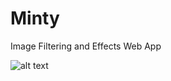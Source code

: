 # Minty
Image Filtering and Effects Web App

![alt text](https://raw.githubusercontent.com/r-dog/Minty/master/Capture.PNG)
